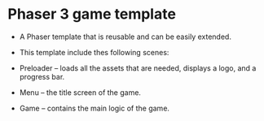 # Phaser 3 game template
 * A Phaser template that is reusable and can be easily extended.
 * This template include thes following scenes:

  * Preloader – loads all the assets that are needed, displays a logo, and a progress bar.
  * Menu – the title screen of the game.
  * Game – contains the main logic of the game.
